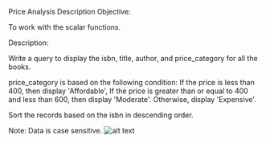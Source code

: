 Price Analysis
Description
Objective:

To work with the scalar functions.

Description:

Write a query to display the isbn, title, author, and price_category for all the books.

price_category is based on the following condition:
If the price is less than 400, then display 'Affordable',
If the price is greater than or equal to 400 and less than 600, then display 'Moderate'.
Otherwise, display 'Expensive'.

Sort the records based on the isbn in descending order.

Note: Data is case sensitive.
![alt text](image.png)